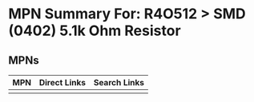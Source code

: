 



# MPN Summary For: R4O512 > SMD (0402) 5.1k Ohm Resistor

## MPNs
  

|MPN|Direct Links|Search Links|
| :--- | :--- | :--- |
||||
